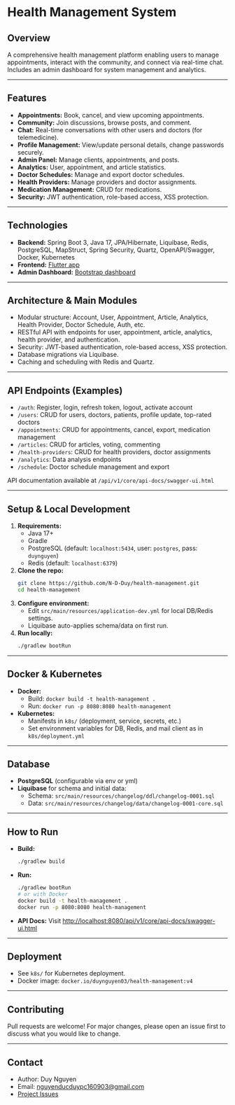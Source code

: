# Health Management System

## Overview
A comprehensive health management platform enabling users to manage appointments, interact with the community, and connect via real-time chat. Includes an admin dashboard for system management and analytics.

---

## Features
- **Appointments:** Book, cancel, and view upcoming appointments.
- **Community:** Join discussions, browse posts, and comment.
- **Chat:** Real-time conversations with other users and doctors (for telemedicine).
- **Profile Management:** View/update personal details, change passwords securely.
- **Admin Panel:** Manage clients, appointments, and posts.
- **Analytics:** User, appointment, and article statistics.
- **Doctor Schedules:** Manage and export doctor schedules.
- **Health Providers:** Manage providers and doctor assignments.
- **Medication Management:** CRUD for medications.
- **Security:** JWT authentication, role-based access, XSS protection.

---

## Technologies
- **Backend:** Spring Boot 3, Java 17, JPA/Hibernate, Liquibase, Redis, PostgreSQL, MapStruct, Spring Security, Quartz, OpenAPI/Swagger, Docker, Kubernetes
- **Frontend:** [Flutter app](https://github.com/N-D-Duy/health-management-fe)
- **Admin Dashboard:** [Bootstrap dashboard](https://github.com/N-D-Duy/admin-health-management)

---

## Architecture & Main Modules
- Modular structure: Account, User, Appointment, Article, Analytics, Health Provider, Doctor Schedule, Auth, etc.
- RESTful API with endpoints for user, appointment, article, analytics, health provider, and authentication.
- Security: JWT-based authentication, role-based access, XSS protection.
- Database migrations via Liquibase.
- Caching and scheduling with Redis and Quartz.

---

## API Endpoints (Examples)
- `/auth`: Register, login, refresh token, logout, activate account
- `/users`: CRUD for users, doctors, patients, profile update, top-rated doctors
- `/appointments`: CRUD for appointments, cancel, export, medication management
- `/articles`: CRUD for articles, voting, commenting
- `/health-providers`: CRUD for health providers, doctor assignments
- `/analytics`: Data analysis endpoints
- `/schedule`: Doctor schedule management and export

API documentation available at `/api/v1/core/api-docs/swagger-ui.html`

---

## Setup & Local Development
1. **Requirements:**
   - Java 17+
   - Gradle
   - PostgreSQL (default: `localhost:5434`, user: `postgres`, pass: `duynguyen`)
   - Redis (default: `localhost:6379`)
2. **Clone the repo:**
   ```bash
   git clone https://github.com/N-D-Duy/health-management.git
   cd health-management
   ```
3. **Configure environment:**
   - Edit `src/main/resources/application-dev.yml` for local DB/Redis settings.
   - Liquibase auto-applies schema/data on first run.
4. **Run locally:**
   ```bash
   ./gradlew bootRun
   ```

---

## Docker & Kubernetes
- **Docker:**
  - Build: `docker build -t health-management .`
  - Run: `docker run -p 8080:8080 health-management`
- **Kubernetes:**
  - Manifests in `k8s/` (deployment, service, secrets, etc.)
  - Set environment variables for DB, Redis, and mail client as in `k8s/deployment.yml`

---

## Database
- **PostgreSQL** (configurable via env or yml)
- **Liquibase** for schema and initial data:
  - Schema: `src/main/resources/changelog/ddl/changelog-0001.sql`
  - Data: `src/main/resources/changelog/data/changelog-0001-core.sql`

---

## How to Run
- **Build:**
  ```bash
  ./gradlew build
  ```
- **Run:**
  ```bash
  ./gradlew bootRun
  # or with Docker
  docker build -t health-management .
  docker run -p 8080:8080 health-management
  ```
- **API Docs:**
  Visit [http://localhost:8080/api/v1/core/api-docs/swagger-ui.html](http://localhost:8080/api/v1/core/api-docs/swagger-ui.html)

---

## Deployment
- See `k8s/` for Kubernetes deployment.
- Docker image: `docker.io/duynguyen03/health-management:v4`

---

## Contributing
Pull requests are welcome! For major changes, please open an issue first to discuss what you would like to change.


---

## Contact
- Author: Duy Nguyen
- Email: nguyenducduypc160903@gmail.com
- [Project Issues](https://github.com/N-D-Duy/health-management/issues)